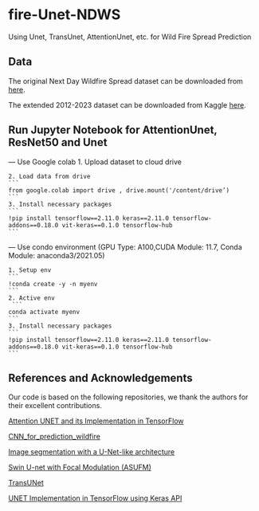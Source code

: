 # fire-Unet-NDWS
Using Unet, TransUnet, AttentionUnet, etc. for Wild Fire Spread Prediction

## Data
The original Next Day Wildfire Spread dataset can be downloaded from [here](https://www.kaggle.com/fantineh/next-day-wildfire-spread). 

The extended 2012-2023 dataset can be downloaded from Kaggle [here](https://www.kaggle.com/datasets/bronteli/next-day-wildfire-spread-north-america-2012-2023).

## Run Jupyter Notebook for AttentionUnet, ResNet50 and Unet
— Use Google colab
    1. Upload dataset to cloud drive
    
    2. Load data from drive 
    ```
    from google.colab import drive , drive.mount('/content/drive’)
    ```
    3. Install necessary packages
    ```
    !pip install tensorflow==2.11.0 keras==2.11.0 tensorflow-addons==0.18.0 vit-keras==0.1.0 tensorflow-hub
    ``` 
— Use condo environment (GPU Type: A100,CUDA Module: 11.7, Conda Module: anaconda3/2021.05)

    1. Setup env 
    ```
    !conda create -y -n myenv
    ```
    2. Active env
     ```
    conda activate myenv
    ```
    3. Install necessary packages
    ```
    !pip install tensorflow==2.11.0 keras==2.11.0 tensorflow-addons==0.18.0 vit-keras==0.1.0 tensorflow-hub
    ``` 


## References and Acknowledgements
Our code is based on the following repositories, we thank the authors for their excellent contributions.

[Attention UNET and its Implementation in TensorFlow](https://idiotdeveloper.com/attention-unet-and-its-implementation-in-tensorflow/)

[CNN_for_prediction_wildfire](https://www.kaggle.com/code/isyanbaevnagim/cnn-for-prediction-wildfire#Load-libraries)

[Image segmentation with a U-Net-like architecture](https://keras.io/examples/vision/oxford_pets_image_segmentation/)

[Swin U-net with Focal Modulation (ASUFM)](https://github.com/bronteee/fire-asufm?tab=readme-ov-file)

[TransUNet](https://github.com/Beckschen/TransUNet)

[UNET Implementation in TensorFlow using Keras API](https://idiotdeveloper.com/unet-implementation-in-tensorflow-using-keras-api/)

